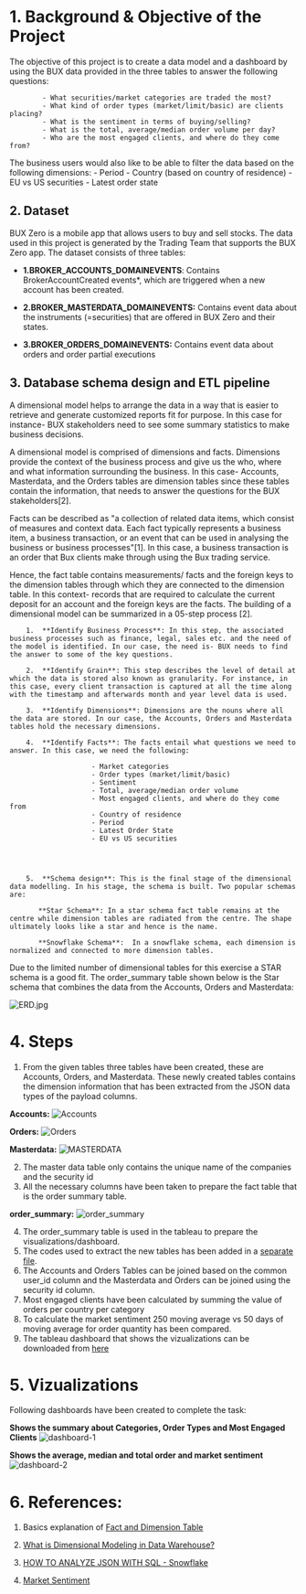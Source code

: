 # 1. Background & Objective of the Project

The objective of this project is to create a data model and a dashboard by using the BUX data provided in the three tables to answer the following questions: 

            - What securities/market categories are traded the most?
            - What kind of order types (market/limit/basic) are clients placing?
            - What is the sentiment in terms of buying/selling?
            - What is the total, average/median order volume per day?
            - Who are the most engaged clients, and where do they come from?

The business users would also like to be able to filter the data based on the following dimensions:
            - Period
            - Country (based on country of residence)
            - EU vs US securities
            - Latest order state


## 2. Dataset
BUX Zero is a mobile app that allows users to buy and sell stocks. The data used in this project is generated by the Trading Team that supports the BUX Zero app. The dataset consists of three tables:

+ **1.BROKER_ACCOUNTS_DOMAINEVENTS**: Contains BrokerAccountCreated events*, which are triggered when a new account has been created.

+ **2.BROKER_MASTERDATA_DOMAINEVENTS:** Contains event data about the instruments (=securities) that are offered in BUX Zero and their states.

+ **3.BROKER_ORDERS_DOMAINEVENTS:** Contains event data about orders and order partial executions


## 3. Database schema design and ETL pipeline

A dimensional model helps to arrange the data in a way that is easier to retrieve and generate customized reports fit for purpose. In this case for instance- BUX stakeholders need to see some summary statistics to make business decisions.  

A dimensional model is comprised of dimensions and facts. Dimensions provide the context of the business process and give us the who, where and what information surrounding the business. In this case- Accounts, Masterdata, and the Orders tables are dimension tables since these tables contain the information, that needs to answer the questions for the BUX stakeholders[2].

Facts can be described as "a collection of related data items, which consist of measures and context data. Each fact typically represents a business item, a business transaction, or an event that can be used in analysing the business or business processes"[1]. In this case, a business transaction is an order that Bux clients make through using the Bux trading service. 

Hence, the fact table contains measurements/ facts and the foreign keys to the dimension tables through which they are connected to the dimension table. In this context- records that are required to calculate the current deposit for an account and the foreign keys are the facts. 
The building of a dimensional model can be summarized in a 05-step process [2].

        1.	**Identify Business Process**: In this step, the associated business processes such as finance, legal, sales etc. and the need of the model is identified. In our case, the need is- BUX needs to find the answer to some of the key questions. 

        2.	**Identify Grain**: This step describes the level of detail at which the data is stored also known as granularity. For instance, in this case, every client transaction is captured at all the time along with the timestamp and afterwards month and year level data is used.  

        3.	**Identify Dimensions**: Dimensions are the nouns where all the data are stored. In our case, the Accounts, Orders and Masterdata tables hold the necessary dimensions.

        4.	**Identify Facts**: The facts entail what questions we need to answer. In this case, we need the following:
        
                        - Market categories 
                        - Order types (market/limit/basic) 
                        - Sentiment 
                        - Total, average/median order volume 
                        - Most engaged clients, and where do they come from
                        - Country of residence
                        - Period
                        - Latest Order State
                        - EU vs US securities


            

        5.	**Schema design**: This is the final stage of the dimensional data modelling. In his stage, the schema is built. Two popular schemas are:
        
           **Star Schema**: In a star schema fact table remains at the centre while dimension tables are radiated from the centre. The shape ultimately looks like a star and hence is the name. 
           
           **Snowflake Schema**:  In a snowflake schema, each dimension is normalized and connected to more dimension tables.

Due to the limited number of dimensional tables for this exercise a STAR schema is a good fit. The order_summary table shown below is the Star schema that combines the data from the Accounts, Orders and Masterdata:

![ERD.jpg](https://github.com/jahid-razan/Bux_Assignment/blob/main/ERD.JPG)


# 4. Steps

1. From the given tables three tables have been created, these are Accounts, Orders, and Masterdata. These newly created tables contains the dimension information that has been extracted from the JSON data types of the payload columns.

**Accounts:** 
![Accounts](https://github.com/jahid-razan/Bux_Assignment/blob/main/accounts.JPG)


**Orders:**
![Orders](https://github.com/jahid-razan/Bux_Assignment/blob/main/orders.JPG)


**Masterdata:** 
![MASTERDATA](https://github.com/jahid-razan/Bux_Assignment/blob/main/MASTERDATA.JPG)

2. The master data table only contains the unique name of the companies and the security id
3. All the necessary columns have been taken to prepare the fact table that is the order summary table.

**order_summary:** 
![order_summary](https://github.com/jahid-razan/Bux_Assignment/blob/main/order_summary.JPG)

4. The order_summary table is used in the tableau to prepare the visualizations/dashboard. 
5. The codes used to extract the new tables has been added in a [separate file](https://github.com/jahid-razan/Bux_Assignment/blob/main/Bux_codes.sql).
6. The Accounts and Orders Tables can be joined based on the common user_id column and the Masterdata and Orders can be joined using the security id column. 
7. Most engaged clients have been calculated by summing the value of orders per country per category 
8. To calculate the market sentiment 250 moving average vs 50 days of moving average for order quantity has been compared.
9. The tableau dashboard that shows the vizualizations can be downloaded from [here](https://github.com/jahid-razan/Bux_Assignment/blob/main/Bux_dashboard.twbx)

# 5. Vizualizations

Following dashboards have been created to complete the task:

**Shows the summary about Categories, Order Types and Most Engaged Clients**
![dashboard-1](https://github.com/jahid-razan/Bux_Assignment/blob/main/dashboard_1.JPG)

**Shows the average, median and total order and market sentiment**
![dashboard-2](https://github.com/jahid-razan/Bux_Assignment/blob/main/dashboard_2.JPG)

# 6. References:

1. Basics explanation of [Fact and Dimension Table](https://medium.com/@BluePi_In/deep-diving-in-the-world-of-data-warehousing-78c0d52f49a)

2. [What is Dimensional Modeling in Data Warehouse?](https://www.guru99.com/dimensional-model-data-warehouse.html)

3. [HOW TO ANALYZE JSON WITH SQL - Snowflake](https://www.snowflake.com/wp-content/uploads/2017/08/Snowflake-How-to-Analyze-JSON-with-SQL.pdf)
4. [Market Sentiment](https://www.investopedia.com/terms/m/marketsentiment.asp)
